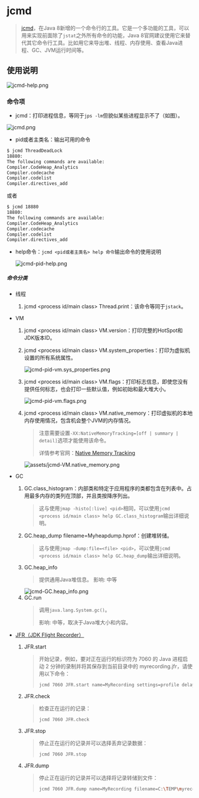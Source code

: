 # jcmd
> [jcmd](https://docs.oracle.com/en/java/javase/11/troubleshoot/diagnostic-tools.html#GUID-42A18B29-B4AD-4831-B846-2CDBA55F2254)，在Java 8新增的一个命令行的工具。它是一个多功能的工具，可以用来实现前面除了`jstat`之外所有命令的功能，Java 8官网建议使用它来替代其它命令行工具。比如用它来导出堆、线程、内存使用、查看Java进程、GC、JVM运行时间等。 

## 使用说明
![jcmd-help.png](assets/jcmd/jcmd-help.png)

### 命令项
- jcmd：打印进程信息，等同于`jps -lm`但貌似某些进程显示不了（如图）。

![jcmd.png](assets/jcmd/jcmd.png)

- pid或者主类名：输出可用的命令
```bash
$ jcmd ThreadDeadLock
18880:
The following commands are available:
Compiler.CodeHeap_Analytics
Compiler.codecache
Compiler.codelist
Compiler.directives_add
```
或者
```bash
$ jcmd 18880
18880:
The following commands are available:
Compiler.CodeHeap_Analytics
Compiler.codecache
Compiler.codelist
Compiler.directives_add
```
- help命令：`jcmd <pid或者主类名> help 命令`输出命令的使用说明

    ![jcmd-pid-help.png](assets/jcmd/jcmd-pid-help.png)

##### 命令分类
- 线程
  1. jcmd <process id/main class> Thread.print：该命令等同于`jstack`。

- VM
  1. jcmd <process id/main class> VM.version：打印完整的HotSpot和JDK版本ID。
  2. jcmd <process id/main class> VM.system_properties：打印为虚拟机设置的所有系统属性。

     ![jcmd-pid-vm.sys_properties.png](assets/jcmd/jcmd-pid-vm.sys_properties.png)

  3. jcmd <process id/main class> VM.flags：打印标志信息，即使您没有提供任何标志，也会打印一些默认值，例如初始和最大堆大小。

     ![jcmd-pid-vm.flags.png](assets/jcmd/jcmd-pid-vm.flags.png)
  4. jcmd <process id/main class> VM.native_memory：打印虚拟机的本地内存使用情况，包含机会整个JVM的内存情况。
     > 注意需要设置`-XX:NativeMemoryTracking=[off | summary | detail]`选项才能使用该命令。
     > 
     > 详情参考官网：[Native Memory Tracking](https://docs.oracle.com/en/java/javase/11/vm/native-memory-tracking.html#GUID-710CAEA1-7C6D-4D80-AB0C-B0958E329407)
    
     ![assets/jcmd-VM.native_memory.png](assets/jcmd/jcmd-VM.native_memory.png)

- GC
  1. GC.class_histogram：内部类和特定于应用程序的类都包含在列表中。占用最多内存的类列在顶部，并且类按降序列出。
     > 这与使用`jmap -histo[:live] <pid>`相同，可以使用`jcmd <process id/main class> help GC.class_histogram`输出详细说明。
  2. GC.heap_dump filename=Myheapdump.hprof：创建堆转储。
     > 这与使用`jmap -dump:file=<file> <pid>`，可以使用`jcmd <process id/main class> help GC.heap_dump`输出详细说明。
  3. GC.heap_info
     > 提供通用Java堆信息。
     > 影响: 中等
     > 
     ![jcmd-GC.heap_info.png](assets/jcmd/jcmd-GC.heap_info.png)
  4. GC.run
     > 调用`java.lang.System.gc()`。
     > 
     > 影响: 中等，取决于Java堆大小和内容。
  
- [JFR（JDK Flight Recorder）](java/tools/gui/jfr.md)
  1. JFR.start
      > 开始记录，例如，要对正在运行的标识符为 7060 的 Java 进程启动 2 分钟的录制并将其保存到当前目录中的 myrecording.jfr，请使用以下命令：
      > ```bash
      > jcmd 7060 JFR.start name=MyRecording settings=profile delay=20s duration=2m filename=C:\TEMP\myrecording.jfr
      > ```
  2. JFR.check
     > 检查正在运行的记录：
     > ```bash
     > jcmd 7060 JFR.check
     > ```
  3. JFR.stop
     > 停止正在运行的记录并可以选择丢弃记录数据：
     > ```bash
     > jcmd 7060 JFR.stop
     > ```
  4. JFR.dump
     > 停止正在运行的记录并可以选择将记录转储到文件：
     > ```bash
     > jcmd 7060 JFR.dump name=MyRecording filename=C:\TEMP\myrecording.jfr
     > ```